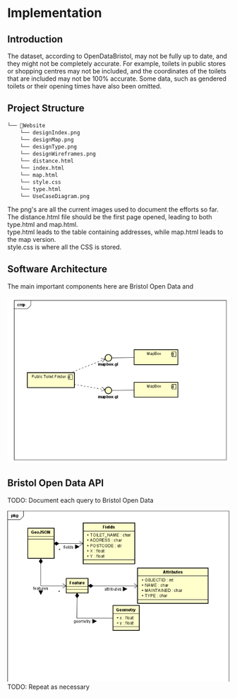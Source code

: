 # Implementation

## Introduction
The dataset, according to OpenDataBristol, may not be fully up to date, and they might not be completely accurate. For example, toilets in public stores or shopping centres may not be included, and the coordinates of the toilets that are included may not be 100% accurate. Some data, such as gendered toilets or their opening times have also been omitted. <br>

## Project Structure
```
└── 📁Website
    └── designIndex.png
    └── designMap.png
    └── designType.png
    └── designWireframes.png
    └── distance.html
    └── index.html
    └── map.html
    └── style.css
    └── type.html
    └── UseCaseDiagram.png
```
The png's are all the current images used to document the efforts so far. <br>
The distance.html file should be the first page opened, leading to both type.html and map.html. <br>
type.html leads to the table containing addresses, while map.html leads to the map version. <br>
style.css is where all the CSS is stored. <br>

## Software Architecture
The main important components here are Bristol Open Data and 

![](images/implementationComponentDiagram.png)

## Bristol Open Data API
TODO: Document each query to Bristol Open Data

![](images/implementationUMLClassDiagram.png)
TODO: Repeat as necessary
